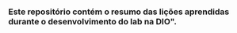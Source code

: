 ### Este repositório contém o resumo das lições aprendidas durante o desenvolvimento do lab na DIO".

